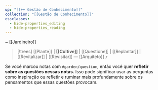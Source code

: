 ```yaml
---
up: "[[++ Gestão de Conhecimento]]"
collection: "[[Gestão de Conhecimento]]"
cssclasses:
  - hide-properties_editing
  - hide-properties_reading
---
```

~ [[Jardineiro]]

> [!trees] [[Plante]] | **[[Cultive]]** | [[Questione]] | [[Replantar]] | [[Revitalizar]] | [[Revisitar]] — [[Arquiteto]] ⤴️  

Se você marcou notas com `#garden/question`, então você quer **refletir sobre as questões nessas notas.** Isso pode significar usar as perguntas como inspiração ou refletir e ruminar mais profundamente sobre os pensamentos que essas questões provocam.



